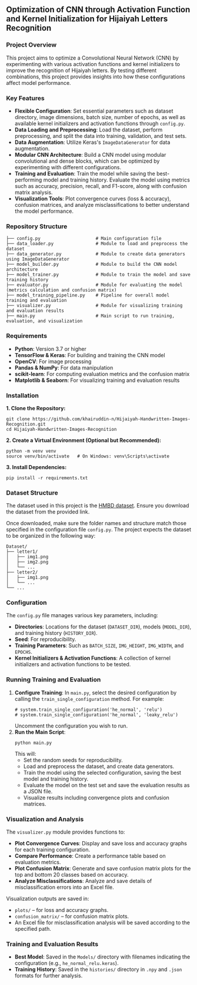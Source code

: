 ## Optimization of CNN through Activation Function and Kernel Initialization for Hijaiyah Letters Recognition  

### Project Overview  
This project aims to optimize a Convolutional Neural Network (CNN) by experimenting with various activation functions and kernel initializers to improve the recognition of Hijaiyah letters. By testing different combinations, this project provides insights into how these configurations affect model performance.  

### Key Features  
- **Flexible Configuration**: Set essential parameters such as dataset directory, image dimensions, batch size, number of epochs, as well as available kernel initializers and activation functions through `config.py`.
- **Data Loading and Preprocessing**: Load the dataset, perform preprocessing, and split the data into training, validation, and test sets.
- **Data Augmentation**: Utilize Keras's `ImageDataGenerator` for data augmentation.
- **Modular CNN Architecture**: Build a CNN model using modular convolutional and dense blocks, which can be optimized by experimenting with different configurations.
- **Training and Evaluation**: Train the model while saving the best-performing model and training history. Evaluate the model using metrics such as accuracy, precision, recall, and F1-score, along with confusion matrix analysis.
- **Visualization Tools**: Plot convergence curves (loss & accuracy), confusion matrices, and analyze misclassifications to better understand the model performance.

### Repository Structure  
```
├── config.py                     # Main configuration file
├── data_loader.py                # Module to load and preprocess the dataset
├── data_generator.py             # Module to create data generators using ImageDataGenerator
├── model_builder.py              # Module to build the CNN model architecture
├── model_trainer.py              # Module to train the model and save training history
├── evaluator.py                  # Module for evaluating the model (metrics calculation and confusion matrix)
├── model_training_pipeline.py    # Pipeline for overall model training and evaluation
├── visualizer.py                 # Module for visualizing training and evaluation results
├── main.py                       # Main script to run training, evaluation, and visualization
```

### Requirements  
- **Python**: Version 3.7 or higher
- **TensorFlow & Keras**: For building and training the CNN model
- **OpenCV**: For image processing
- **Pandas & NumPy**: For data manipulation
- **scikit-learn**: For computing evaluation metrics and the confusion matrix
- **Matplotlib & Seaborn**: For visualizing training and evaluation results

### Installation  
**1. Clone the Repository:**
   ```
   git clone https://github.com/khairuddin-n/Hijaiyah-Handwritten-Images-Recognition.git
   cd Hijaiyah-Handwritten-Images-Recognition
   ```
**2. Create a Virtual Environment (Optional but Recommended):**
   ```
   python -m venv venv
   source venv/bin/activate   # On Windows: venv\Scripts\activate
   ```
**3. Install Dependencies:**
   ```
   pip install -r requirements.txt
   ```

### Dataset Structure  
The dataset used in this project is the [HMBD dataset](https://github.com/HossamBalaha/HMBD-v1/tree/master). Ensure you download the dataset from the provided link.

Once downloaded, make sure the folder names and structure match those specified in the configuration file `config.py`. The project expects the dataset to be organized in the following way:  
```
Dataset/
├── letter1/
│   ├── img1.png
│   ├── img2.png
│   └── ...
├── letter2/
│   ├── img1.png
│   └── ...
└── ...
```

### Configuration  
The `config.py` file manages various key parameters, including:
- **Directories**: Locations for the dataset (`DATASET_DIR`), models (`MODEL_DIR`), and training history (`HISTORY_DIR`).
- **Seed**: For reproducibility.
- **Training Parameters**: Such as `BATCH_SIZE`, `IMG_HEIGHT`, `IMG_WIDTH`, and `EPOCHS`.
- **Kernel Initializers & Activation Functions**: A collection of kernel initializers and activation functions to be tested.

### Running Training and Evaluation  
1. **Configure Training**:
   In `main.py`, select the desired configuration by calling the `train_single_configuration` method. For example:
   ```
   # system.train_single_configuration('he_normal', 'relu')
   # system.train_single_configuration('he_normal', 'leaky_relu')
   ```  
   Uncomment the configuration you wish to run.
2. **Run the Main Script**:
   ```
   python main.py
   ```
   This will:
   - Set the random seeds for reproducibility.
   - Load and preprocess the dataset, and create data generators.
   - Train the model using the selected configuration, saving the best model and training history.
   - Evaluate the model on the test set and save the evaluation results as a JSON file.
   - Visualize results including convergence plots and confusion matrices.

### Visualization and Analysis  
The `visualizer.py` module provides functions to:
- **Plot Convergence Curves**: Display and save loss and accuracy graphs for each training configuration.
- **Compare Performance**: Create a performance table based on evaluation metrics.
- **Plot Confusion Matrix**: Generate and save confusion matrix plots for the top and bottom 20 classes based on accuracy.
- **Analyze Misclassifications**: Analyze and save details of misclassification errors into an Excel file.

Visualization outputs are saved in:  
- `plots/` – for loss and accuracy graphs.
- `confusion_matrix/` – for confusion matrix plots.
- An Excel file for misclassification analysis will be saved according to the specified path.

### Training and Evaluation Results  
- **Best Model**: Saved in the `Models/` directory with filenames indicating the configuration (e.g., `he_normal_relu.keras`).
- **Training History**: Saved in the `histories/` directory in `.npy` and `.json` formats for further analysis.  
   
